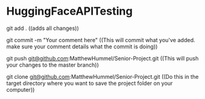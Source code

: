 # HuggingFaceAPITesting
git add . ((adds all changes))

git commit -m "Your comment here" ((This will commit what you've added. make sure your comment details what the commit is doing))

git push git@github.com:MatthewHummel/Senior-Project.git ((This will push your changes to the master branch))

git clone git@github.com:MatthewHummel/Senior-Project.git ((Do this in the target directory where you want to save the project folder on your computer))
